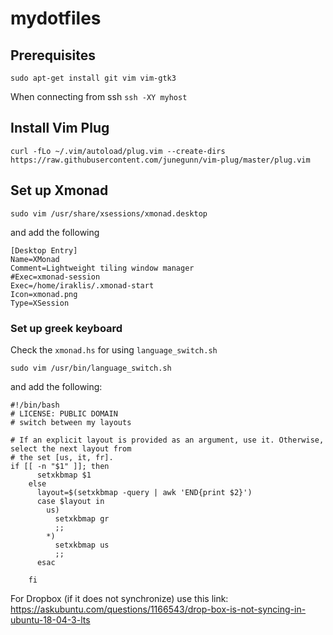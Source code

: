 # mydotfiles

## Prerequisites

`sudo apt-get install git vim vim-gtk3`

When connecting from ssh
`ssh -XY myhost`

## Install Vim Plug

`curl -fLo ~/.vim/autoload/plug.vim --create-dirs https://raw.githubusercontent.com/junegunn/vim-plug/master/plug.vim`

## Set up Xmonad

`sudo vim /usr/share/xsessions/xmonad.desktop`

and add the following

```
[Desktop Entry]
Name=XMonad
Comment=Lightweight tiling window manager
#Exec=xmonad-session
Exec=/home/iraklis/.xmonad-start
Icon=xmonad.png
Type=XSession
```

### Set up greek keyboard

Check the `xmonad.hs` for using `language_switch.sh` 

`sudo vim /usr/bin/language_switch.sh`

and add the following:

```
#!/bin/bash
# LICENSE: PUBLIC DOMAIN
# switch between my layouts

# If an explicit layout is provided as an argument, use it. Otherwise, select the next layout from
# the set [us, it, fr].
if [[ -n "$1" ]]; then
      setxkbmap $1
    else
      layout=$(setxkbmap -query | awk 'END{print $2}')
      case $layout in
        us)
          setxkbmap gr
          ;;
        *)
          setxkbmap us
          ;;
      esac
    
    fi
```

For Dropbox (if it does not synchronize) use this link:
https://askubuntu.com/questions/1166543/drop-box-is-not-syncing-in-ubuntu-18-04-3-lts
